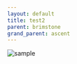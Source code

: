 ```yaml
---
layout: default
title: test2
parent: brimstone
grand_parent: ascent
---
```


![sample](/valo-st-point/image/valorant_sample.png)